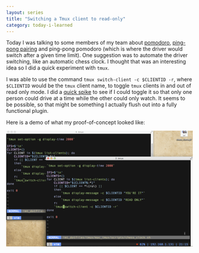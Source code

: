 ```yaml
---
layout: series
title: "Switching a Tmux client to read-only"
category: today-i-learned
---
```


Today I was talking to some members of my team about [pomodoro][pomodoro], [ping-pong pairing][pingpong] and ping-pong pomodoro (which is where the driver would switch after a given time limit). One suggestion was to automate the driver switching, like an automatic chess clock. I thought that was an interesting idea so I did a quick experiment with `tmux`. 

I was able to use the command `tmux switch-client -c $CLIENTID -r`, where `$CLIENTID` would be the `tmux` client name, to toggle `tmux` clients in and out of read only mode. I did a [quick spike][spike] to see if I could toggle it so that only one person could drive at a time while the other could only watch. It seems to be possible, so that might be something I actually flush out into a fully functional plugin.

Here is a demo of what my proof-of-concept looked like:

![Chess Clock In Action][gif]


[pomodoro]: http://en.wikipedia.org/wiki/Pomodoro_Technique
[pingpong]: http://c2.com/cgi/wiki?PairProgrammingPingPongPattern
[spike]: https://gist.github.com/mattjmorrison/f4bc354dcf74c122a06f
[gif]: /assets/images/today-i-learned/chess_clock.gif
